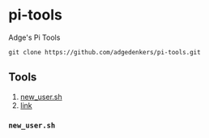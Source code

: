 # pi-tools

Adge's Pi Tools

`git clone https://github.com/adgedenkers/pi-tools.git`

## Tools

1. [new_user.sh](new_user.sh)
2. [link](item)

### `new_user.sh`
